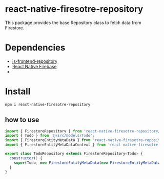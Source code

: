 # react-native-firesotre-repository
This package provides the base Repository class to fetch data from Firestore.

# Dependencies
 - <a href="https://github.com/blazerroadg/js-frontend-repository/edit/master/README.md" >  js-frontend-repository </a>
 - <a href="https://rnfirebase.io/" >  React Native Firebase </a>
 - 
# Install 
```bash
npm i react-native-firesotre-repository
```

## how to use 

```javascript
import { FirestoreRepository } from 'react-native-firesotre-repository/FirestoreRepository';
import { Todo } from '@/src/models/Todo';
import { FirestoreEntityMetaData } from 'react-native-firesotre-repository/FirestoreEntityMetaData';
import { FirestoreEntityMetaDataContext } from 'react-native-firesotre-repository/FirestoreEntityMetaDataContext';

export class TodoRepository extends FirestoreRepository<Todo> {
  constructor() {
    super(Todo, new FirestoreEntityMetaData(new FirestoreEntityMetaDataContext()));
  }
}


```
